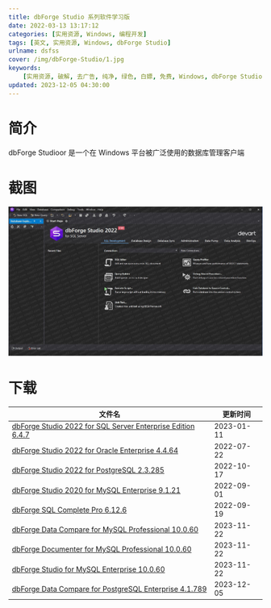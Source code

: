 ```yaml
---
title: dbForge Studio 系列软件学习版
date: 2022-03-13 13:17:12
categories: [实用资源, Windows, 编程开发]
tags: [英文, 实用资源, Windows, dbForge Studio]
urlname: dsfss
cover: /img/dbForge-Studio/1.jpg
keywords:
    [实用资源, 破解, 去广告, 纯净, 绿色, 白嫖, 免费, Windows, dbForge Studio]
updated: 2023-12-05 04:30:00
---
```


# 简介

dbForge Studioor 是一个在 Windows 平台被广泛使用的数据库管理客户端

# 截图

![](/img/dbForge-Studio/2.jpg)

# 下载

| 文件名                                                                                                                                        | 更新时间   |
| --------------------------------------------------------------------------------------------------------------------------------------------- | ---------- |
| [dbForge Studio 2022 for SQL Server Enterprise Edition 6.4.7](/download/index.html?f=dbForge-Studio-2022-for-SQL-Server-Enterprise-6.4.7.zip) | 2023-01-11 |
| [dbForge Studio 2022 for Oracle Enterprise 4.4.64](/download/index.html?f=dbForge-Studio-2022-for-Oracle-Enterprise_4.4.64.7z)                | 2022-07-22 |
| [dbForge Studio 2022 for PostgreSQL 2.3.285](/download/index.html?f=dbForge-Studio-2022-for-PostgreSQL-Enterprise_2.3.285.7z)                 | 2022-10-17 |
| [dbForge Studio 2020 for MySQL Enterprise 9.1.21](/download/index.html?f=dbForge-Studio-2022-for-MySQL-Enterprise-Edition_9.1.21.7z)          | 2022-09-01 |
| [dbForge SQL Complete Pro 6.12.6](/download/index.html?f=dbForge-SQL-Complete-Pro_6.12.6.7z)                                                  | 2022-09-19 |
| [dbForge Data Compare for MySQL Professional 10.0.60](/download/index.html?f=dbForge-Data-Compare-for-MySQL-Professional-10.0.60.zip)         | 2023-11-22 |
| [dbForge Documenter for MySQL Professional 10.0.60](/download/index.html?f=dbForge-Documenter-for-MySQL-Professional-10.0.60.zip)             | 2023-11-22 |
| [dbForge Studio for MySQL Enterprise 10.0.60](/download/index.html?f=dbForge-Studio-for-MySQL-Enterprise-10.0.60.zip)                         | 2023-11-22 |
| [dbForge Data Compare for PostgreSQL Enterprise 4.1.789](/download/index.html?f=dbForge-Data-Compare-for-PostgreSQL-Enterprise-4.1.789.zip)   | 2023-12-05 |
